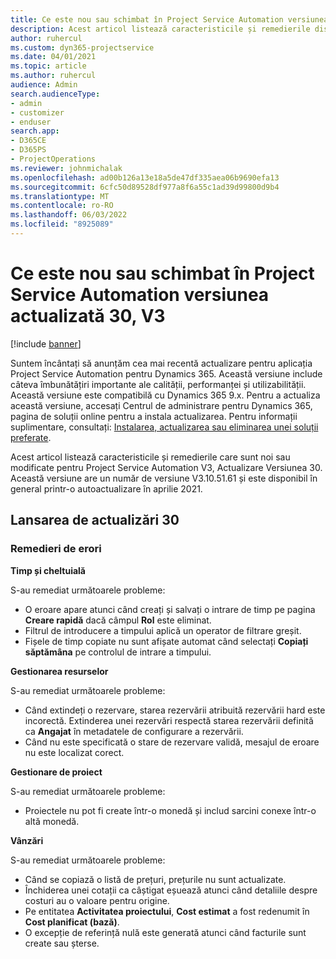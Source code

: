 ```yaml
---
title: Ce este nou sau schimbat în Project Service Automation versiunea actualizată 30, V3
description: Acest articol listează caracteristicile și remedierile disponibile în Project Service Automation Update Versiunea 30, V3.
author: ruhercul
ms.custom: dyn365-projectservice
ms.date: 04/01/2021
ms.topic: article
ms.author: ruhercul
audience: Admin
search.audienceType:
- admin
- customizer
- enduser
search.app:
- D365CE
- D365PS
- ProjectOperations
ms.reviewer: johnmichalak
ms.openlocfilehash: ad00b126a13e18a5de47df335aea06b9690efa13
ms.sourcegitcommit: 6cfc50d89528df977a8f6a55c1ad39d99800d9b4
ms.translationtype: MT
ms.contentlocale: ro-RO
ms.lasthandoff: 06/03/2022
ms.locfileid: "8925089"
---
```

# <a name="whats-new-or-changed-in-project-service-automation-update-release-30-v3"></a>Ce este nou sau schimbat în Project Service Automation versiunea actualizată 30, V3

[!include [banner](../includes/psa-now-project-operations.md)]

Suntem încântați să anunțăm cea mai recentă actualizare pentru aplicația Project Service Automation pentru Dynamics 365. Această versiune include câteva îmbunătățiri importante ale calității, performanței și utilizabilității. Această versiune este compatibilă cu Dynamics 365 9.x. Pentru a actualiza această versiune, accesați Centrul de administrare pentru Dynamics 365, pagina de soluții online pentru a instala actualizarea. Pentru informații suplimentare, consultați: [Instalarea, actualizarea sau eliminarea unei soluții preferate](/power-platform/admin/install-remove-preferred-solution).

Acest articol listează caracteristicile și remedierile care sunt noi sau modificate pentru Project Service Automation V3, Actualizare Versiunea 30. Această versiune are un număr de versiune V3.10.51.61 și este disponibil în general printr-o autoactualizare în aprilie 2021.

## <a name="update-release-30"></a>Lansarea de actualizări 30

### <a name="bug-fixes"></a>Remedieri de erori

**Timp și cheltuială**

S-au remediat următoarele probleme:

- O eroare apare atunci când creați și salvați o intrare de timp pe pagina **Creare rapidă** dacă câmpul **Rol** este eliminat.
- Filtrul de introducere a timpului aplică un operator de filtrare greșit.
- Fișele de timp copiate nu sunt afișate automat când selectați **Copiați săptămâna** pe controlul de intrare a timpului.

**Gestionarea resurselor**

S-au remediat următoarele probleme:

- Când extindeți o rezervare, starea rezervării atribuită rezervării hard este incorectă. Extinderea unei rezervări respectă starea rezervării definită ca **Angajat** în metadatele de configurare a rezervării.
- Când nu este specificată o stare de rezervare validă, mesajul de eroare nu este localizat corect.

**Gestionare de proiect**

S-au remediat următoarele probleme:

- Proiectele nu pot fi create într-o monedă și includ sarcini conexe într-o altă monedă.

**Vânzări**

S-au remediat următoarele probleme:

- Când se copiază o listă de prețuri, prețurile nu sunt actualizate.
- Închiderea unei cotații ca câștigat eșuează atunci când detaliile despre costuri au o valoare pentru origine.
- Pe entitatea **Activitatea proiectului**, **Cost estimat** a fost redenumit în **Cost planificat (bază)**.
- O excepție de referință nulă este generată atunci când facturile sunt create sau șterse.
